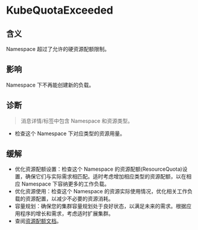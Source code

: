 
# KubeQuotaExceeded

## 含义

Namespace 超过了允许的硬资源配额限制。

## 影响

Namespace 下不再能创建新的负载。

## 诊断

> 消息详情/标签中包含 Namespace 和资源类型。

- 检查这个 Namespace 下对应类型的资源用量。

## 缓解

- 优化资源配额设置：检查这个 Namespace 的资源配额(ResourceQuota)设置，确保它们与实际需求相匹配。适时考虑增加相应类型的资源配额，以在相应 Namespace 下容纳更多的工作负载。
- 优化资源使用：检查这个 Namespace 的资源实际使用情况，优化相关工作负载的资源配置，以减少不必要的资源消耗。
- 容量规划：确保您的集群容量规划处于良好状态，以满足未来的需求。根据应用程序的增长和需求，考虑适时扩展集群。
- 查阅[资源配额文档](https://kubernetes.io/zh-cn/docs/concepts/policy/resource-quotas/)。